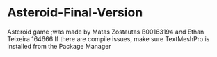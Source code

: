 # Asteroid-Final-Version
Asteroid game ;was made by Matas Zostautas B00163194 and Ethan Teixeira 164666
If there are compile issues, make sure TextMeshPro is installed from the Package Manager
